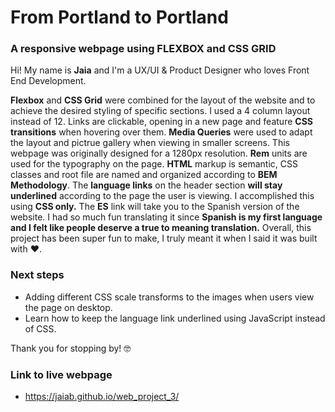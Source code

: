 # From Portland to Portland
### A responsive webpage using **FLEXBOX** and  **CSS GRID** 

Hi! My name is **Jaia** and I'm a UX/UI & Product Designer who loves Front End Development.

**Flexbox** and **CSS Grid** were combined for the layout of the website and to achieve the desired styling of specific sections. I used a 4 column layout instead of 12. Links are clickable, opening in a new page and feature **CSS transitions** when hovering over them. **Media Queries** were used to adapt the layout and pictrue gallery when viewing in smaller screens. This webpage was originally designed for a 1280px resolution. **Rem** units are used for the typography on the page.
**HTML** markup is semantic, CSS classes and root file are named and organized according to **BEM Methodology**.
The **language links** on the header section **will stay underlined** according to the page the user is viewing. I accomplished this using **CSS only.**
The **ES** link will take you to the Spanish version of the website. I had so much fun translating it since **Spanish is my first language and I felt like people deserve a true to meaning translation.** 
Overall, this project has been super fun to make, I truly meant it when I said it was built with :heart:.

### Next steps
* Adding different CSS scale transforms to the images when users view the page on desktop.
* Learn how to keep the language link underlined using JavaScript instead of CSS. 

Thank you for stopping by! :nerd_face:

### Link to live webpage
* https://jaiab.github.io/web_project_3/